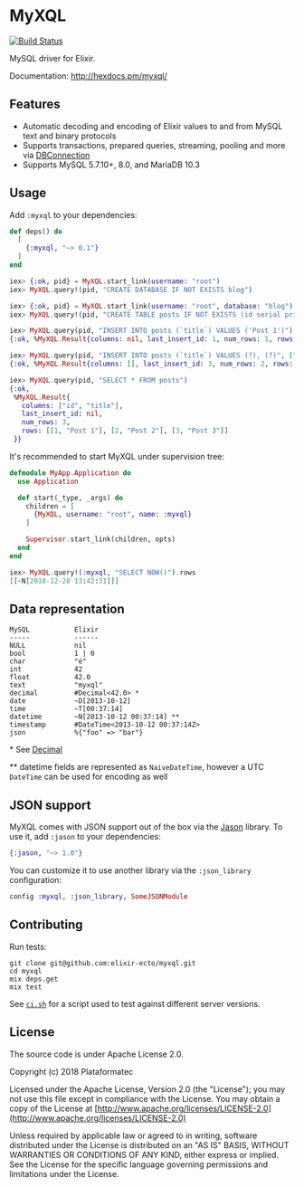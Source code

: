 # MyXQL

[![Build Status](https://travis-ci.org/elixir-ecto/myxql.svg?branch=master)](https://travis-ci.org/elixir-ecto/myxql)

MySQL driver for Elixir.

Documentation: http://hexdocs.pm/myxql/

## Features

  * Automatic decoding and encoding of Elixir values to and from MySQL text and binary protocols
  * Supports transactions, prepared queries, streaming, pooling and more via [DBConnection](https://github.com/elixir-ecto/db_connection)
  * Supports MySQL 5.7.10+, 8.0, and MariaDB 10.3

## Usage

Add `:myxql` to your dependencies:

```elixir
def deps() do
  [
    {:myxql, "~> 0.1"}
  ]
end
```

```elixir
iex> {:ok, pid} = MyXQL.start_link(username: "root")
iex> MyXQL.query!(pid, "CREATE DATABASE IF NOT EXISTS blog")

iex> {:ok, pid} = MyXQL.start_link(username: "root", database: "blog")
iex> MyXQL.query!(pid, "CREATE TABLE posts IF NOT EXISTS (id serial primary key, title text)")

iex> MyXQL.query(pid, "INSERT INTO posts (`title`) VALUES ('Post 1')")
{:ok, %MyXQL.Result{columns: nil, last_insert_id: 1, num_rows: 1, rows: nil}}

iex> MyXQL.query(pid, "INSERT INTO posts (`title`) VALUES (?), (?)", ["Post 2", "Post 3"])
{:ok, %MyXQL.Result{columns: [], last_insert_id: 3, num_rows: 2, rows: nil}}

iex> MyXQL.query(pid, "SELECT * FROM posts")
{:ok,
 %MyXQL.Result{
   columns: ["id", "title"],
   last_insert_id: nil,
   num_rows: 3,
   rows: [[1, "Post 1"], [2, "Post 2"], [3, "Post 3"]]
 }}
```

It's recommended to start MyXQL under supervision tree:

```elixir
defmodule MyApp.Application do
  use Application

  def start(_type, _args) do
    children = [
      {MyXQL, username: "root", name: :myxql}
    ]

    Supervisor.start_link(children, opts)
  end
end
```

```elixir
iex> MyXQL.query!(:myxql, "SELECT NOW()").rows
[[~N[2018-12-28 13:42:31]]]
```

## Data representation

```
MySQL           Elixir
-----           ------
NULL            nil
bool            1 | 0
char            "é"
int             42
float           42.0
text            "myxql"
decimal         #Decimal<42.0> *
date            ~D[2013-10-12]
time            ~T[00:37:14]
datetime        ~N[2013-10-12 00:37:14] **
timestamp       #DateTime<2013-10-12 00:37:14Z>
json            %{"foo" => "bar"}
```

\* See [Decimal](https://github.com/ericmj/decimal)

\*\* datetime fields are represented as `NaiveDateTime`, however a UTC `DateTime` can be used for encoding as well

## JSON support

MyXQL comes with JSON support out of the box via the [Jason](https://github.com/michalmuskala/jason) library. To use it, add `:jason` to your dependencies:

```elixir
{:jason, "~> 1.0"}
```

You can customize it to use another library via the `:json_library` configuration:

```elixir
config :myxql, :json_library, SomeJSONModule
```

## Contributing

Run tests:

```
git clone git@github.com:elixir-ecto/myxql.git
cd myxql
mix deps.get
mix test
```

See [`ci.sh`](ci.sh) for a script used to test against different server versions.

## License

The source code is under Apache License 2.0.

Copyright (c) 2018 Plataformatec

Licensed under the Apache License, Version 2.0 (the "License");
you may not use this file except in compliance with the License.
You may obtain a copy of the License at [http://www.apache.org/licenses/LICENSE-2.0](http://www.apache.org/licenses/LICENSE-2.0)

Unless required by applicable law or agreed to in writing, software
distributed under the License is distributed on an "AS IS" BASIS,
WITHOUT WARRANTIES OR CONDITIONS OF ANY KIND, either express or implied.
See the License for the specific language governing permissions and
limitations under the License.
